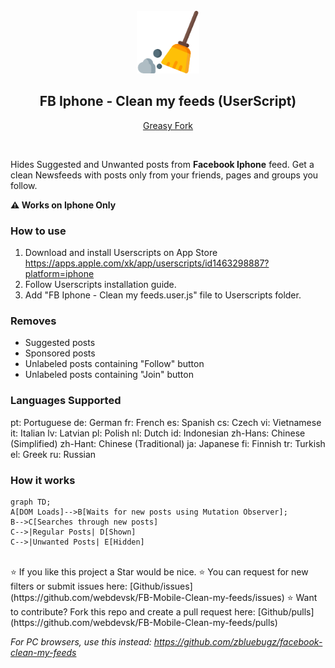 <br />
<div align="center">
    <a href="https://www.flaticon.com/free-icon/cleaning_573848?term=sweep&page=1&position=2&origin=search&related_id=573848">
        <img width="100" height="100" src="./logo.png" alt="sweeper logo"/>
    </a>

<h2 align="center">FB Iphone - Clean my feeds (UserScript)</h2>

[Greasy Fork](https://greasyfork.org/en/scripts/479868-fb-mobile-clean-my-feeds)

</div>
<br />

Hides Suggested and Unwanted posts from **Facebook Iphone** feed. Get a clean Newsfeeds with posts only from your friends, pages and groups you follow.

**⚠️ Works on Iphone Only**

### How to use

1. Download and install Userscripts on App Store https://apps.apple.com/xk/app/userscripts/id1463298887?platform=iphone
2. Follow Userscripts installation guide.
3. Add "FB Iphone - Clean my feeds.user.js" file to Userscripts folder.

### Removes

- Suggested posts
- Sponsored posts
- Unlabeled posts containing "Follow" button
- Unlabeled posts containing "Join" button

### Languages Supported

pt: Portuguese
de: German
fr: French
es: Spanish
cs: Czech
vi: Vietnamese
it: Italian
lv: Latvian
pl: Polish
nl: Dutch
id: Indonesian
zh-Hans: Chinese (Simplified)
zh-Hant: Chinese (Traditional)
ja: Japanese
fi: Finnish
tr: Turkish
el: Greek
ru: Russian

### How it works

```mermaid
graph TD;
A[DOM Loads]-->B[Waits for new posts using Mutation Observer];
B-->C[Searches through new posts]
C-->|Regular Posts| D[Shown]
C-->|Unwanted Posts| E[Hidden]
```

<br />
⭐ If you like this project a Star would be nice.
⭐ You can request for new filters or submit issues here: [Github/issues](https://github.com/webdevsk/FB-Mobile-Clean-my-feeds/issues)
⭐ Want to contribute? Fork this repo and create a pull request here:
[Github/pulls](https://github.com/webdevsk/FB-Mobile-Clean-my-feeds/pulls)

_For PC browsers, use this instead: https://github.com/zbluebugz/facebook-clean-my-feeds_
